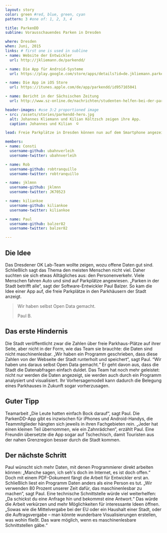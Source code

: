 ```yaml
---
layout: story
color: green #red, blue, green, cyan
pattern: 3 #one of: 1, 2, 3, 4 

title: ParkenDD 
subline: Vorausschauendes Parken in Dresden

where: Dresden
when: Juni, 2015
links: # first one is used in subline
- name: Website der Entwickler
  url: http://jkliemann.de/parkendd/

- name: Die App für Android-Systeme
  url: https://play.google.com/store/apps/details?id=de.jkliemann.parkendd

- name: Die App im iOS Store
  url: https://itunes.apple.com/de/app/parkendd/id957165041

- name: Bericht in der Sächsischen Zeitung
  url: http://www.sz-online.de/nachrichten/studenten-helfen-bei-der-parkplatzsuche-3128007.html

header-images: #use 3:2 proportioned image
- src: /assets/stories/parkendd-hero.jpg
  alt: Johannes Kliemann und Kilian Költzsch zeigen ihre App.
  caption: Johannes und Kilian  © 

lead: Freie Parkplätze in Dresden können nun auf dem Smartphone angezeigt werden. Das OK Lab von Dresden wollte damit zeigen, wie man mit öffentlichen Daten den Alltag erleichtern kann. Ihre App kann inzwischen sogar Parkmöglichkeiten Monate im Voraus vorhersagen. Das Geheimnis? Teamwork!

members:
- name: Consti
  username-github: ubahnverleih
  username-twitter: ubahnverleih

- name: Rob
  username-github: robtranquillo
  username-twitter: robtranquillo

- name: jklmnn
  username-github: jklmnn
  username-twitter: JK70523

- name: kiliankoe
  username-github: kiliankoe
  username-twitter: kiliankoe

- name: Paul
  username-github: balzer82
  username-twitter: balzer82

---
```


## Die Idee 
Das Dresdener OK Lab-Team wollte zeigen, wozu offene Daten gut sind. Schließlich sagt das Thema den meisten Menschen nicht viel. Daher suchten sie sich etwas Alltägliches aus: den Personenverkehr.
Viele Menschen fahren Auto und sind auf Parkplätze angewiesen. „Parken in der Stadt betrifft alle“, sagt der Software-Entwickler Paul Balzer. So kam die Idee einer App auf, die freie Parkplätze in den Parkhäusern der Stadt anzeigt.

<blockquote>
  <p>Wir haben selbst Open Data gemacht.</p>
  <footer>Paul B.</footer>
</blockquote>


## Das erste Hindernis 
Die Stadt veröffentlicht zwar die Zahlen über freie Parkhaus-Plätze auf ihrer Seite, aber nicht in der Form, wie das Team sie brauchte: die Daten sind nicht maschinenlesbar. „Wir haben ein Programm geschrieben, dass diese Zahlen von der Webseite der Stadt runterholt und speichert“, sagt Paul. “Wir haben uns daraus selbst Open Data gemacht.“ Er geht davon aus, dass die Stadt die Datenabfragen einfach duldet. Das Team hat noch mehr geleistet: nicht nur werden die Daten angezeigt, sie werden auch durch ein Programm analysiert und visualisiert. Ihr Vorhersagemodell kann dadurch die Belegung eines Parkhauses in Zukunft sogar vorherzusagen.

## Guter Tipp
Teamarbeit „Die Leute hatten einfach Bock darauf“, sagt Paul. Die ParkenDD-App gibt es inzwischen für iPhones und Android-Handys, die Teammitglieder hängten sich jeweils in ihren Fachgebieten rein. „Jeder hat einen kleinen Teil übernommen, wie ein Zahnrädchen“, erzählt Paul. Eine Freundin übersetzte die App sogar auf Tschechisch, damit Touristen aus der nahen Grenzregion besser durch die Stadt kommen.

## Der nächste Schritt
Paul wünscht sich mehr Daten, mit denen Programmierer direkt arbeiten können: „Manche sagen, ich seh's doch im Internet, es ist doch offen.“ Doch mit einem PDF-Dokument fängt die Arbeit für Entwickler erst an. Schließlich liest ein Programm Daten anders als eine Person es tut. „Wir verwenden 80 Prozent unserer Zeit dafür, das maschinenlesbar zu machen“, sagt Paul. Eine technische Schnittstelle würde viel weiterhelfen: „Da schickst du eine Anfrage hin und bekommst eine Antwort.“
Das würde die Arbeit verkürzen und mehr Möglichkeiten für interessante Ideen öffnen. „Sowas wie die Mittelvergabe bei der EU oder ein Haushalt einer Stadt, oder die Auftragsvergabe – man könnte wunderbare Visualisierungen erstellen, was wohin fließt. Das ware möglich, wenn es maschinenlesbare Schnittstellen gäbe.“